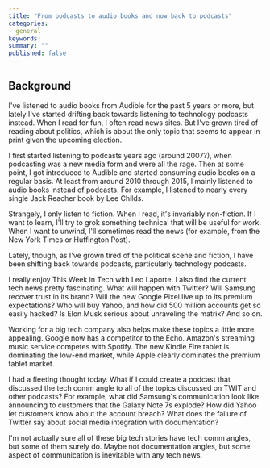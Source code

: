 ```yaml
---
title: "From podcasts to audio books and now back to podcasts"
categories:
- general
keywords: 
summary: ""
published: false
---
```


## Background

I've listened to audio books from Audible for the past 5 years or more, but lately I've started drifting back towards listening to technology podcasts instead. When I read for fun, I often read news sites. But I've grown tired of reading about politics, which is about the only topic that seems to appear in print given the upcoming election.

I first started listening to podcasts years ago (around 2007?), when podcasting was a new media form and were all the rage. Then at some point, I got introduced to Audible and started consuming audio books on a regular basis. At least from around 2010 through 2015, I mainly listened to audio books instead of podcasts. For example, I listened to nearly every single Jack Reacher book by Lee Childs.

Strangely, I only listen to fiction. When I read, it's invariably non-fiction. If I want to learn, I'll try to grok something technical that will be useful for work. When I want to unwind, I'll sometimes read the news (for example, from the New York Times or Huffington Post). 

Lately, though, as I've grown tired of the political scene and fiction, I have been shifting back towards podcasts, particularly technology podcasts. 

I really enjoy This Week in Tech with Leo Laporte. I also find the current tech news pretty fascinating. What will happen with Twitter? Will Samsung recover trust in its brand? Will the new Google Pixel live up to its premium expectations? Who will buy Yahoo, and how did 500 million accounts get so easily hacked? Is Elon Musk serious about unraveling the matrix? And so on. 

Working for a big tech company also helps make these topics a little more appealing. Google now has a competitor to the Echo. Amazon's streaming music service competes with Spotify. The new Kindle Fire tablet is dominating the low-end market, while Apple clearly dominates the premium tablet market.

I had a fleeting thought today. What if I could create a podcast that discussed the tech comm angle to all of the topics discussed on TWIT and other podcasts? For example, what did Samsung's communication look like announcing to customers that the Galaxy Note 7s explode? How did Yahoo let customers know about the account breach? What does the failure of Twitter say about social media integration with documentation?

I'm not actually sure all of these big tech stories have tech comm angles, but some of them surely do. Maybe not documentation angles, but some aspect of communication is inevitable with any tech news.